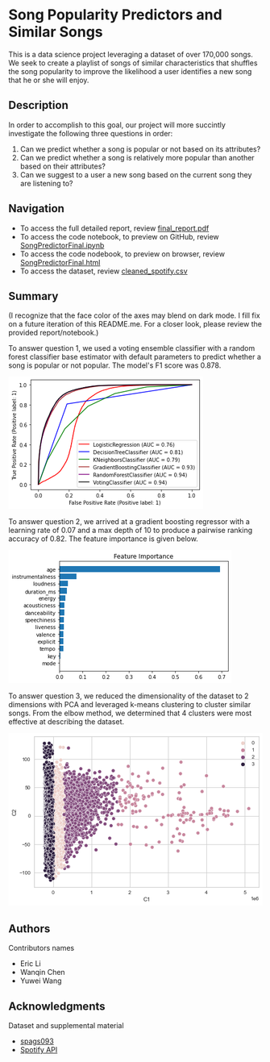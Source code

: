 # Song Popularity Predictors and Similar Songs

This is a data science project leveraging a dataset of over 170,000 songs.
We seek to create a playlist of songs of similar characteristics that shuffles the song popularity to improve the likelihood a user identifies a new song that he or she will enjoy.

## Description

In order to accomplish to this goal, our project will more succintly investigate the following three questions in order:
1. Can we predict whether a song is popular or not based on its attributes?
2. Can we predict whether a song is relatively more popular than another based on their attributes?
3. Can we suggest to a user a new song based on the current song they are listening to?

## Navigation
* To access the full detailed report, review [final_report.pdf](https://github.com/itstooerli/song-popularity-predictors/blob/main/final_report.pdf)
* To access the code notebook, to preview on GitHub, review [SongPredictorFinal.ipynb](https://github.com/itstooerli/song-popularity-predictors/blob/main/SongPredictorFinal.ipynb)
* To access the code nodebook, to preview on browser, review [SongPredictorFinal.html](https://github.com/itstooerli/song-popularity-predictors/blob/main/SongPredictorFinal.html)
* To access the dataset, review [cleaned_spotify.csv](https://github.com/itstooerli/song-popularity-predictors/blob/main/cleaned_spotify.csv)


## Summary
(I recognize that the face color of the axes may blend on dark mode. I fill fix on a future iteration of this README.me. For a closer look, please review the provided report/notebook.)

To answer question 1, we used a voting ensemble classifier with a random forest classifier base estimator with default parameters to predict whether a song is popular or not popular. The model's F1 score was 0.878.

![classification_rocauc](/images/classification_rocauc.png)

To answer question 2, we arrived at a gradient boosting regressor with a learning rate of 0.07 and a max depth of 10 to produce a pairwise ranking accuracy of 0.82. The feature importance is given below.

![feature_importance](/images/feature_importance.png)

To answer question 3, we reduced the dimensionality of the dataset to 2 dimensions with PCA and leveraged k-means clustering to cluster similar songs. From the elbow method, we determined that 4 clusters were most effective at describing the dataset.

![clustering_pca](/images/clustering_pca.png)

## Authors

Contributors names
* Eric Li
* Wanqin Chen
* Yuwei Wang 

## Acknowledgments

Dataset and supplemental material
* [spags093](https://github.com/spags093/spotify_song_data)
* [Spotify API](https://developer.spotify.com/documentation/web-api/quick-start/)